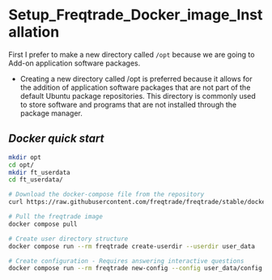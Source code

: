# Setup_Freqtrade_Docker_image_Installation
First I prefer to make a new directory called `/opt` because we are going to Add-on application software packages.

- Creating a new directory called /opt is preferred because it allows for the addition of application software packages that are not part of the default Ubuntu package repositories. This directory is commonly used to store software and programs that are not installed through the package manager.

## _Docker quick start_
``` bash
mkdir opt
cd opt/
mkdir ft_userdata
cd ft_userdata/

# Download the docker-compose file from the repository
curl https://raw.githubusercontent.com/freqtrade/freqtrade/stable/docker-compose.yml -o docker-compose.yml

# Pull the freqtrade image
docker compose pull

# Create user directory structure
docker compose run --rm freqtrade create-userdir --userdir user_data

# Create configuration - Requires answering interactive questions
docker compose run --rm freqtrade new-config --config user_data/config.json
```
